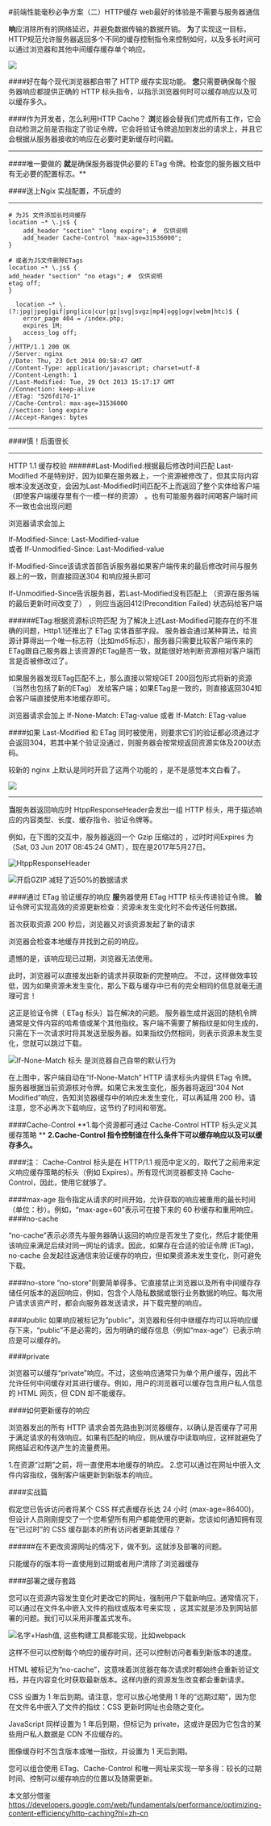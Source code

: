 #前端性能毫秒必争方案（二）HTTP缓存
    web最好的体验是不需要与服务器通信

**响**应消除所有的网络延迟，并避免数据传输的数据开销。
**为**了实现这一目标，HTTP规范允许服务器返回多个不同的缓存控制指令来控制如何，以及多长时间可以通过浏览器和其他中间缓存缓存单个响应。


![](http://upload-images.jianshu.io/upload_images/1899643-245bb64ca4de2be4.png?imageMogr2/auto-orient/strip%7CimageView2/2/w/1240)


####好在每个现代浏览器都自带了 HTTP 缓存实现功能。
**您**只需要确保每个服务器响应都提供正确的 HTTP 标头指令，以指示浏览器何时可以缓存响应以及可以缓存多久。

####作为开发者，怎么利用HTTP Cache？
**浏**览器会替我们完成所有工作，它会自动检测之前是否指定了验证令牌，它会将验证令牌追加到发出的请求上，并且它会根据从服务器接收的响应在必要时更新缓存时间戳。
____
####唯一要做的
**就**是确保服务器提供必要的 ETag 令牌。检查您的服务器文档中有无必要的配置标志。**

####送上Ngix 实战配置，不玩虚的
____

    # 为JS 文件添加长时间缓存
    location ~* \.js$ {
    	add_header "section" "long expire"; #  仅供说明
    	add_header Cache-Control "max-age=31536000";
    }
    
    # 或者为JS文件删除ETags
    location ~* \.js$ {
  	add_header "section" "no etags"; #  仅供说明
  	etag off;
    }

      location ~* \.(?:jpg|jpeg|gif|png|ico|cur|gz|svg|svgz|mp4|ogg|ogv|webm|htc)$ {
        error_page 404 = /index.php;
    	expires 1M;
    	access_log off;
    }
    //HTTP/1.1 200 OK
    //Server: nginx
    //Date: Thu, 23 Oct 2014 09:58:47 GMT
    //Content-Type: application/javascript; charset=utf-8
    //Content-Length: 1
    //Last-Modified: Tue, 29 Oct 2013 15:17:17 GMT
    //Connection: keep-alive
    //ETag: "526fd17d-1"
    //Cache-Control: max-age=31536000
    //section: long expire
    //Accept-Ranges: bytes
____

####慎！后面很长
____

HTTP 1.1 缓存校验
######Last-Modified:根据最后修改时间匹配
Last-Modified 不是特别好，因为如果在服务器上，一个资源被修改了，但其实际内容根本没发送改变，会因为Last-Modified时间匹配不上而返回了整个实体给客户端 （即使客户端缓存里有个一模一样的资源） 。也有可能服务器时间喝客户端时间不一致也会出现问题

浏览器请求会加上

If-Modified-Since: Last-Modified-value  
或者 If-Unmodified-Since: Last-Modified-value

If-Modified-Since该请求首部告诉服务器如果客户端传来的最后修改时间与服务器上的一致，则直接回送304 和响应报头即可

If-Unmodified-Since告诉服务器，若Last-Modified没有匹配上 （资源在服务端的最后更新时间改变了） ，则应当返回412(Precondition Failed) 状态码给客户端

######ETag:根据资源标识符匹配
为了解决上述Last-Modified可能存在的不准确的问题，Http1.1还推出了 ETag 实体首部字段。
服务器会通过某种算法，给资源计算得出一个唯一标志符（比如md5标志），服务器只需要比较客户端传来的ETag跟自己服务器上该资源的ETag是否一致，就能很好地判断资源相对客户端而言是否被修改过了。

如果服务器发现ETag匹配不上，那么直接以常规GET 200回包形式将新的资源 （当然也包括了新的ETag） 发给客户端；如果ETag是一致的，则直接返回304知会客户端直接使用本地缓存即可。

浏览器请求会加上
If-None-Match: ETag-value 或者
If-Match: ETag-value


####如果 Last-Modified 和 ETag 同时被使用，则要求它们的验证都必须通过才会返回304，若其中某个验证没通过，则服务器会按常规返回资源实体及200状态码。

较新的 nginx 上默认是同时开启了这两个功能的 ，是不是感觉本文白看了。

![](http://upload-images.jianshu.io/upload_images/1899643-de830687a955440a.png?imageMogr2/auto-orient/strip%7CimageView2/2/w/1240)

____

**当**服务器返回响应时
  HtppResponseHeader会发出一组 HTTP 标头，用于描述响应的内容类型、长度、缓存指令、验证令牌等。

例如，在下图的交互中，服务器返回一个 Gzip 压缩过的 ，过时时间Expires 为（Sat, 03 Jun 2017 08:45:24 GMT），现在是2017年5月27日。



![HtppResponseHeader](http://upload-images.jianshu.io/upload_images/1899643-18af074af7ad0a43.png?imageMogr2/auto-orient/strip%7CimageView2/2/w/1240)


![开启GZIP 减轻了近50%的数据请求](http://upload-images.jianshu.io/upload_images/1899643-a80e54e47a3a4737.png?imageMogr2/auto-orient/strip%7CimageView2/2/w/1240)


####通过 ETag 验证缓存的响应
**服**务器使用 ETag HTTP 标头传递验证令牌。
**验**证令牌可实现高效的资源更新检查：资源未发生变化时不会传送任何数据。


首次获取资源 200 秒后，浏览器又对该资源发起了新的请求

浏览器会检查本地缓存并找到之前的响应。

遗憾的是，该响应现已过期，浏览器无法使用。

此时，浏览器可以直接发出新的请求并获取新的完整响应。
不过，这样做效率较低，因为如果资源未发生变化，那么下载与缓存中已有的完全相同的信息就毫无道理可言！

这正是验证令牌（ ETag 标头）旨在解决的问题。
服务器生成并返回的随机令牌通常是文件内容的哈希值或某个其他指纹。客户端不需要了解指纹是如何生成的，只需在下一次请求时将其发送至服务器。如果指纹仍然相同，则表示资源未发生变化，您就可以跳过下载。


![If-None-Match 标头 是浏览器自己自带的默认行为](http://upload-images.jianshu.io/upload_images/1899643-cda3a66fdc2bdd31.png?imageMogr2/auto-orient/strip%7CimageView2/2/w/1240)


在上图中，客户端自动在“If-None-Match” HTTP 请求标头内提供 ETag 令牌。服务器根据当前资源核对令牌。如果它未发生变化，服务器将返回“304 Not Modified”响应，告知浏览器缓存中的响应未发生变化，可以再延用 200 秒。请注意，您不必再次下载响应，这节约了时间和带宽。





####Cache-Control
**1.每个资源都可通过 Cache-Control HTTP 标头定义其缓存策略
**
**2.Cache-Control 指令控制谁在什么条件下可以缓存响应以及可以缓存多久。**

####注：
Cache-Control 标头是在 HTTP/1.1 规范中定义的，取代了之前用来定义响应缓存策略的标头（例如 Expires）。所有现代浏览器都支持 Cache-Control，因此，使用它就够了。




####max-age
指令指定从请求的时间开始，允许获取的响应被重用的最长时间（单位：秒）。例如，“max-age=60”表示可在接下来的 60 秒缓存和重用响应。
####no-cache

“no-cache”表示必须先与服务器确认返回的响应是否发生了变化，然后才能使用该响应来满足后续对同一网址的请求。因此，如果存在合适的验证令牌 (ETag)，no-cache 会发起往返通信来验证缓存的响应，但如果资源未发生变化，则可避免下载。

####no-store
“no-store”则要简单得多。它直接禁止浏览器以及所有中间缓存存储任何版本的返回响应，例如，包含个人隐私数据或银行业务数据的响应。每次用户请求该资产时，都会向服务器发送请求，并下载完整的响应。


####public
如果响应被标记为“public”，浏览器和任何中继缓存均可以将响应缓存下来，“public”不是必需的，因为明确的缓存信息（例如“max-age”）已表示响应是可以缓存的。

####private

浏览器可以缓存“private”响应。不过，这些响应通常只为单个用户缓存，因此不允许任何中间缓存对其进行缓存。例如，用户的浏览器可以缓存包含用户私人信息的 HTML 网页，但 CDN 却不能缓存。



####如何更新缓存的响应

浏览器发出的所有 HTTP 请求会首先路由到浏览器缓存，以确认是否缓存了可用于满足请求的有效响应。如果有匹配的响应，则从缓存中读取响应，这样就避免了网络延迟和传送产生的流量费用。

1.在资源“过期”之前，将一直使用本地缓存的响应。
2.您可以通过在网址中嵌入文件内容指纹，强制客户端更新到新版本的响应。


####实战篇

假定您已告诉访问者将某个 CSS 样式表缓存长达 24 小时 (max-age=86400)，但设计人员刚刚提交了一个您希望所有用户都能使用的更新。您该如何通知拥有现在“已过时”的 CSS 缓存副本的所有访问者更新其缓存？

######在不更改资源网址的情况下，做不到。这就涉及部署的问题。

只能缓存的版本将一直使用到过期或者用户清除了浏览器缓存

####部署之缓存套路

您可以在资源内容发生变化时更改它的网址，强制用户下载新响应。通常情况下，可以通过在文件名中嵌入文件的指纹或版本号来实现
，这其实就是涉及到网站部署的问题。我们可以采用非覆盖式发布。


![名字+Hash值, 这些构建工具都能实现，比如webpack ](http://upload-images.jianshu.io/upload_images/1899643-6d91c47b1d5dbc38.png?imageMogr2/auto-orient/strip%7CimageView2/2/w/1240)

这样不但可以控制每个响应的缓存时间，还可以控制访问者看到新版本的速度。

HTML 被标记为“no-cache”，这意味着浏览器在每次请求时都始终会重新验证文档，并在内容变化时获取最新版本。这样内嵌的资源发生改变都会重新请求。

CSS 设置为 1 年后到期。请注意，您可以放心地使用 1 年的“远期过期”，因为您在文件名中嵌入了文件的指纹：CSS 更新时网址也会随之变化。

JavaScript 同样设置为 1 年后到期，但标记为 private，这或许是因为它包含的某些用户私人数据是 CDN 不应缓存的。

图像缓存时不包含版本或唯一指纹，并设置为 1 天后到期。

您可以组合使用 ETag、Cache-Control 和唯一网址来实现一举多得：较长的过期时间、控制可以缓存响应的位置以及随需更新。



本文部分借鉴
https://developers.google.com/web/fundamentals/performance/optimizing-content-efficiency/http-caching?hl=zh-cn